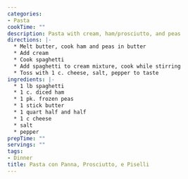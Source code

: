 ```yaml
---
categories:
- Pasta
cookTime: ""
description: Pasta with cream, ham/prosciutto, and peas
directions: |-
  * Melt butter, cook ham and peas in butter
  * Add cream
  * Cook spaghetti
  * Add spaghetti to cream mixture, cook while stirring
  * Toss with 1 c. cheese, salt, pepper to taste
ingredients: |-
  * 1 lb spaghetti
  * 1 c. diced ham
  * 1 pk. frozen peas
  * 1 stick butter
  * 1 quart half and half
  * 1 c cheese
  * salt
  * pepper
prepTime: ""
servings: ""
tags:
- Dinner
title: Pasta con Panna, Prosciutto, e Piselli
---
```

